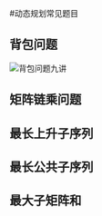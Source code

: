 #动态规划常见题目

## 背包问题
![背包问题九讲](http://love-oriented.com/pack/#sec1)

## 矩阵链乘问题

## 最长上升子序列  

## 最长公共子序列

## 最大子矩阵和
